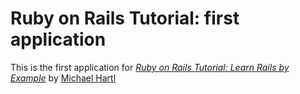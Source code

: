# Ruby on Rails Tutorial: first application

This is the first application for 
[*Ruby on Rails Tutorial: Learn Rails by Example*](http://railstutorial.org) by [Michael Hartl](http://michaelhart1.com/)